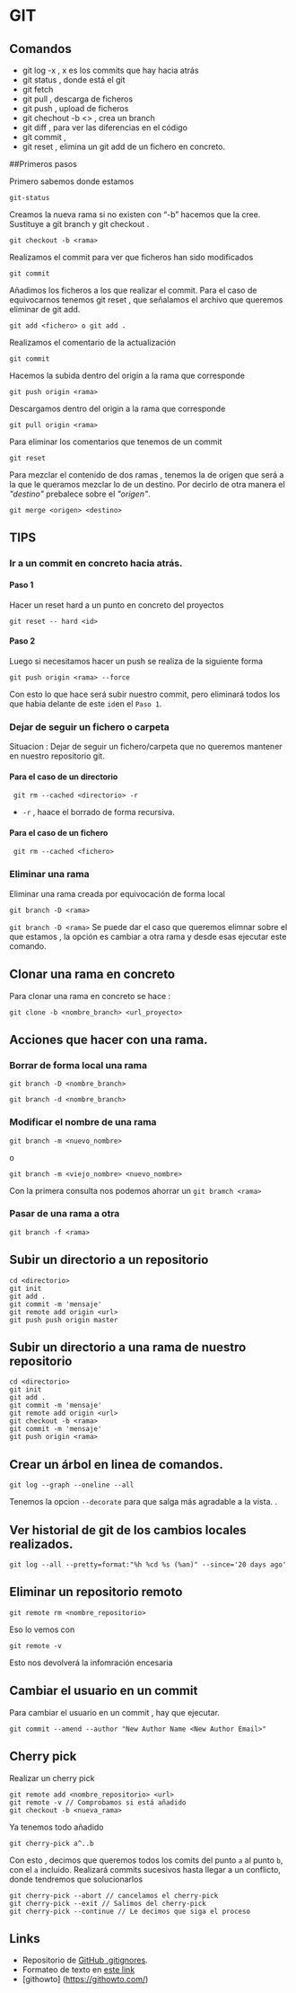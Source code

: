 # GIT
## Comandos

- git log -x , x  es los commits que hay hacia atrás
- git status , donde está el git
- git fetch
- git pull , descarga de ficheros
- git push , upload de ficheros
- git chechout -b <> , crea un branch
- git diff , para ver las diferencias en el código
- git commit ,
- git reset <fichero> , elimina un git add de un fichero en concreto.

##Primeros pasos

Primero sabemos donde estamos
```
git-status
```
Creamos la nueva rama si no existen con “-b” hacemos que la cree. Sustituye a git branch <rama> y git checkout <rama>.
```
git checkout -b <rama>
```
Realizamos el commit para ver que ficheros han sido modificados
```
git commit
```
Añadimos los ficheros a los que realizar el commit. Para el caso de equivocarnos tenemos git reset , que señalamos el archivo que queremos eliminar de git add.
```
git add <fichero> o git add .
```
Realizamos el comentario de la actualización
```
git commit
```
Hacemos la subida dentro del origin a la rama que corresponde
```
git push origin <rama>
```
Descargamos dentro del origin a la rama que corresponde
```
git pull origin <rama>
```
Para eliminar los comentarios que tenemos de un commit
```
git reset
```

Para mezclar el contenido de dos ramas , tenemos la de origen que será a la 
que le queramos mezclar lo de un destino.
Por decirlo de otra manera el *"destino"* prebalece sobre el *"origen"*.
```
git merge <origen> <destino>
```

## TIPS
### Ir a un commit en concreto hacia atrás.
#### Paso 1
Hacer un reset hard a un punto en concreto del proyectos
```
git reset -- hard <id>
```
#### Paso 2
Luego si necesitamos hacer un push se realiza de la siguiente forma
```
git push origin <rama> --force
```
Con esto lo que hace será subir nuestro commit, pero eliminará todos
los que habia delante de este `id`en el `Paso 1`.

### Dejar de seguir un fichero o carpeta
Situacion : Dejar de seguir un fichero/carpeta que no queremos mantener
en nuestro repositorio git.

#### Para el caso de un directorio
```
 git rm --cached <directorio> -r
```
  * `-r` , haace el borrado de forma recursiva.
  
#### Para el caso de un fichero
```
 git rm --cached <fichero> 
```


### Eliminar una rama

Eliminar una rama creada por equivocación de forma local
```
git branch -D <rama>
```
`
git branch -D <rama>
`
Se puede dar el caso que queremos elimnar sobre el que estamos ,
la opción es cambiar a otra rama y desde esas ejecutar este comando.

## Clonar una rama en concreto

Para clonar una rama en concreto se hace :

`git clone -b <nombre_branch> <url_proyecto>`

## Acciones que hacer con una rama.
### Borrar de forma local una rama
```
git branch -D <nombre_branch>
```
```
git branch -d <nombre_branch>
```

### Modificar el nombre de una rama
```
git branch -m <nuevo_nombre>
```
o
```
git branch -m <viejo_nombre> <nuevo_nombre>
```
Con la primera consulta nos podemos ahorrar un `git bramch <rama>`

### Pasar de una rama a otra 
```
git branch -f <rama>
```
## Subir un directorio a un repositorio
```
cd <directorio>
git init
git add .
git commit -m 'mensaje'
git remote add origin <url>
git push push origin master
```
## Subir un directorio a una rama de nuestro repositorio
```
cd <directorio>
git init
git add .
git commit -m 'mensaje'
git remote add origin <url>
git checkout -b <rama>
git commit -m 'mensaje'
git push origin <rama>
```
## Crear un árbol en linea de comandos.
```
git log --graph --oneline --all
```
Tenemos la opcion `--decorate` para que salga más agradable a la vista. .
## Ver historial de git de los cambios locales realizados.
```
git log --all --pretty=format:"%h %cd %s (%an)" --since='20 days ago'
```
## Eliminar un repositorio remoto
```
git remote rm <nombre_repositorio>

```
Eso lo vemos con
```
git remote -v
```
Esto nos devolverá la infomración encesaria
## Cambiar el usuario en un commit 
Para cambiar el usuario en un commit , hay que ejecutar.
```
git commit --amend --author "New Author Name <New Author Email>"
```
## Cherry pick
Realizar un cherry pick

``` git
git remote add <nombre_repositorio> <url>
git remote -v // Comprobamos si está añadido
git checkout -b <nueva_rama>
```
Ya tenemos todo añadido

``` git
git cherry-pick a^..b
```
Con esto , decimos que queremos todos los comits del punto `a` al punto `b`, con el `a` incluido.
Realizará commits sucesivos hasta llegar a un conflicto,  donde tendremos que solucionarlos

``` git 
git cherry-pick --abort // cancelamos el cherry-pick
git cherry-pick --exit // Salimos del cherry-pick
git cherry-pick --continue // Le decimos que siga el proceso
```

## Links

* Repositorio de [GitHub .gitignores](https://github.com/github/gitignore).
* Formateo de texto en [este link](https://help.github.com/articles/basic-writing-and-formatting-syntax/)
* [githowto] (https://githowto.com/)
